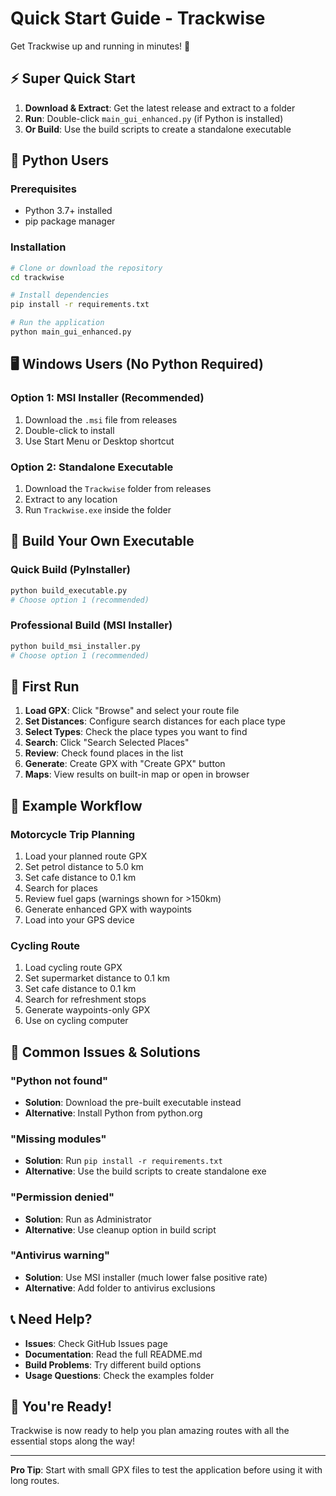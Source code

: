 # Quick Start Guide - Trackwise

Get Trackwise up and running in minutes! 🚀

## ⚡ Super Quick Start

1. **Download & Extract**: Get the latest release and extract to a folder
2. **Run**: Double-click `main_gui_enhanced.py` (if Python is installed)
3. **Or Build**: Use the build scripts to create a standalone executable

## 🐍 Python Users

### Prerequisites
- Python 3.7+ installed
- pip package manager

### Installation
```bash
# Clone or download the repository
cd trackwise

# Install dependencies
pip install -r requirements.txt

# Run the application
python main_gui_enhanced.py
```

## 🖥️ Windows Users (No Python Required)

### Option 1: MSI Installer (Recommended)
1. Download the `.msi` file from releases
2. Double-click to install
3. Use Start Menu or Desktop shortcut

### Option 2: Standalone Executable
1. Download the `Trackwise` folder from releases
2. Extract to any location
3. Run `Trackwise.exe` inside the folder

## 🔨 Build Your Own Executable

### Quick Build (PyInstaller)
```bash
python build_executable.py
# Choose option 1 (recommended)
```

### Professional Build (MSI Installer)
```bash
python build_msi_installer.py
# Choose option 1 (recommended)
```

## 📱 First Run

1. **Load GPX**: Click "Browse" and select your route file
2. **Set Distances**: Configure search distances for each place type
3. **Select Types**: Check the place types you want to find
4. **Search**: Click "Search Selected Places"
5. **Review**: Check found places in the list
6. **Generate**: Create GPX with "Create GPX" button
7. **Maps**: View results on built-in map or open in browser

## 🎯 Example Workflow

### Motorcycle Trip Planning
1. Load your planned route GPX
2. Set petrol distance to 5.0 km
3. Set cafe distance to 0.1 km
4. Search for places
5. Review fuel gaps (warnings shown for >150km)
6. Generate enhanced GPX with waypoints
7. Load into your GPS device

### Cycling Route
1. Load cycling route GPX
2. Set supermarket distance to 0.1 km
3. Set cafe distance to 0.1 km
4. Search for refreshment stops
5. Generate waypoints-only GPX
6. Use on cycling computer

## 🚨 Common Issues & Solutions

### "Python not found"
- **Solution**: Download the pre-built executable instead
- **Alternative**: Install Python from python.org

### "Missing modules"
- **Solution**: Run `pip install -r requirements.txt`
- **Alternative**: Use the build scripts to create standalone exe

### "Permission denied"
- **Solution**: Run as Administrator
- **Alternative**: Use cleanup option in build script

### "Antivirus warning"
- **Solution**: Use MSI installer (much lower false positive rate)
- **Alternative**: Add folder to antivirus exclusions

## 📞 Need Help?

- **Issues**: Check GitHub Issues page
- **Documentation**: Read the full README.md
- **Build Problems**: Try different build options
- **Usage Questions**: Check the examples folder

## 🎉 You're Ready!

Trackwise is now ready to help you plan amazing routes with all the essential stops along the way!

---

**Pro Tip**: Start with small GPX files to test the application before using it with long routes.

